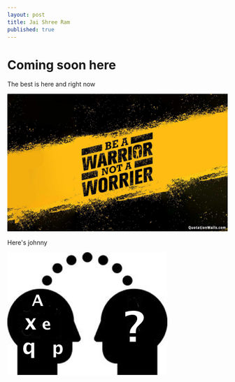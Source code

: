```yaml
---
layout: post
title: Jai Shree Ram
published: true
---
```


# Coming soon here   

The best is here and right now


![my_image](/images/308285_quotation-wallpapers-hd.jpg)

    
Here's johnny    
    
![my_img](/images/deeplearning-logo2.jpg)
